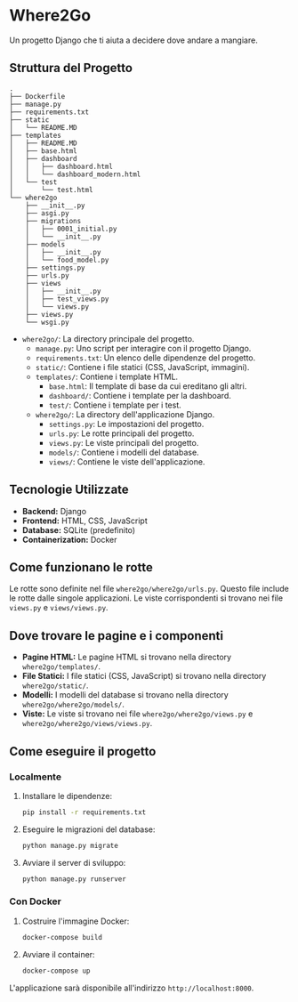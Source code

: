 # Where2Go

Un progetto Django che ti aiuta a decidere dove andare a mangiare.

## Struttura del Progetto

```
.
├── Dockerfile
├── manage.py
├── requirements.txt
├── static
│   └── README.MD
├── templates
│   ├── README.MD
│   ├── base.html
│   ├── dashboard
│   │   ├── dashboard.html
│   │   └── dashboard_modern.html
│   └── test
│       └── test.html
└── where2go
    ├── __init__.py
    ├── asgi.py
    ├── migrations
    │   ├── 0001_initial.py
    │   └── __init__.py
    ├── models
    │   ├── __init__.py
    │   └── food_model.py
    ├── settings.py
    ├── urls.py
    ├── views
    │   ├── __init__.py
    │   ├── test_views.py
    │   └── views.py
    ├── views.py
    └── wsgi.py
```

-   `where2go/`: La directory principale del progetto.
    -   `manage.py`: Uno script per interagire con il progetto Django.
    -   `requirements.txt`: Un elenco delle dipendenze del progetto.
    -   `static/`: Contiene i file statici (CSS, JavaScript, immagini).
    -   `templates/`: Contiene i template HTML.
        -   `base.html`: Il template di base da cui ereditano gli altri.
        -   `dashboard/`: Contiene i template per la dashboard.
        -   `test/`: Contiene i template per i test.
    -   `where2go/`: La directory dell'applicazione Django.
        -   `settings.py`: Le impostazioni del progetto.
        -   `urls.py`: Le rotte principali del progetto.
        -   `views.py`: Le viste principali del progetto.
        -   `models/`: Contiene i modelli del database.
        -   `views/`: Contiene le viste dell'applicazione.

## Tecnologie Utilizzate

-   **Backend:** Django
-   **Frontend:** HTML, CSS, JavaScript
-   **Database:** SQLite (predefinito)
-   **Containerization:** Docker

## Come funzionano le rotte

Le rotte sono definite nel file `where2go/where2go/urls.py`. Questo file include le rotte dalle singole applicazioni. Le viste corrispondenti si trovano nei file `views.py` e `views/views.py`.

## Dove trovare le pagine e i componenti

-   **Pagine HTML:** Le pagine HTML si trovano nella directory `where2go/templates/`.
-   **File Statici:** I file statici (CSS, JavaScript) si trovano nella directory `where2go/static/`.
-   **Modelli:** I modelli del database si trovano nella directory `where2go/where2go/models/`.
-   **Viste:** Le viste si trovano nei file `where2go/where2go/views.py` e `where2go/where2go/views/views.py`.

## Come eseguire il progetto

### Localmente

1.  Installare le dipendenze:
    ```bash
    pip install -r requirements.txt
    ```
2.  Eseguire le migrazioni del database:
    ```bash
    python manage.py migrate
    ```
3.  Avviare il server di sviluppo:
    ```bash
    python manage.py runserver
    ```

### Con Docker

1.  Costruire l'immagine Docker:
    ```bash
    docker-compose build
    ```
2.  Avviare il container:
    ```bash
    docker-compose up
    ```

L'applicazione sarà disponibile all'indirizzo `http://localhost:8000`.
